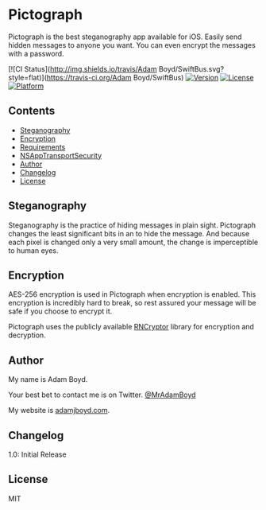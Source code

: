 # Pictograph
Pictograph is the best steganography app available for iOS. Easily send hidden messages to anyone you want. You can even encrypt the messages with a password.

[![CI Status](http://img.shields.io/travis/Adam Boyd/SwiftBus.svg?style=flat)](https://travis-ci.org/Adam Boyd/SwiftBus)
[![Version](https://img.shields.io/cocoapods/v/SwiftBus.svg?style=flat)](http://cocoapods.org/pods/SwiftBus)
[![License](https://img.shields.io/cocoapods/l/SwiftBus.svg?style=flat)](http://cocoapods.org/pods/SwiftBus)
[![Platform](https://img.shields.io/cocoapods/p/SwiftBus.svg?style=flat)](http://cocoapods.org/pods/SwiftBus)

## Contents
* [Steganography](#steganography)
* [Encryption](#encryption)
* [Requirements](#requirements)
* [NSAppTransportSecurity](#nsapptransportsecurity)
* [Author](#author)
* [Changelog](#changelog)
* [License](#license)

## Steganography

Steganography is the practice of hiding messages in plain sight. Pictograph changes the least significant bits in an to hide the message. And because each pixel is changed only a very small amount, the change is imperceptible to human eyes.

## Encryption

AES-256 encryption is used in Pictograph when encryption is enabled. This encryption is incredibly hard to break, so rest assured your message will be safe if you choose to encrypt it.

Pictograph uses the publicly available [RNCryptor](https://github.com/RNCryptor/RNCryptor) library for encryption and decryption.

## Author
My name is Adam Boyd.

Your best bet to contact me is on Twitter. [@MrAdamBoyd](https://twitter.com/MrAdamBoyd)

My website is [adamjboyd.com](http://www.adamjboyd.com).

## Changelog
1.0: Initial Release

## License

MIT
